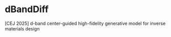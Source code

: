 # dBandDiff
[CEJ 2025] d-band center-guided high-fidelity generative model for inverse materials design
